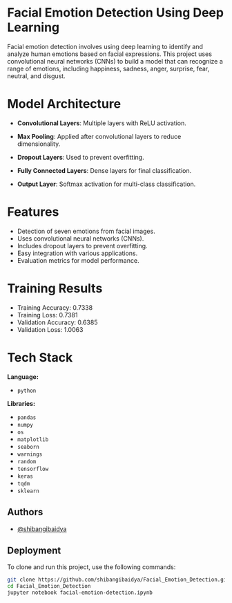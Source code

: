 
# Facial Emotion Detection Using Deep Learning

Facial emotion detection involves using deep learning to identify and analyze human emotions based on facial expressions. This project uses convolutional neural networks (CNNs) to build a model that can recognize a range of emotions, including happiness, sadness, anger, surprise, fear, neutral, and disgust.

# Model Architecture

* **Convolutional Layers**: Multiple layers with ReLU activation.

* **Max Pooling**: Applied after convolutional layers to reduce dimensionality.

* **Dropout Layers**: Used to prevent overfitting.

* **Fully Connected Layers**: Dense layers for final classification.

* **Output Layer**: Softmax activation for multi-class classification.
# Features

- Detection of seven emotions from facial images.
- Uses convolutional neural networks (CNNs).
- Includes dropout layers to prevent overfitting.
- Easy integration with various applications.
- Evaluation metrics for model performance.

# Training Results
- Training Accuracy: 0.7338
- Training Loss: 0.7381
- Validation Accuracy: 0.6385
- Validation Loss: 1.0063
# Tech Stack

**Language:** 
-  `python`

**Libraries:** 
-  `pandas`
-  `numpy`
-  `os`
-  `matplotlib`
-  `seaborn`
-  `warnings`
-  `random`
-  `tensorflow`
-  `keras`
-  `tqdm`
-  `sklearn`



## Authors

- [@shibangibaidya](https://www.github.com/shibangibaidya)


## Deployment

To clone and run this project, use the following commands:

```bash
git clone https://github.com/shibangibaidya/Facial_Emotion_Detection.git
cd Facial_Emotion_Detection
jupyter notebook facial-emotion-detection.ipynb


